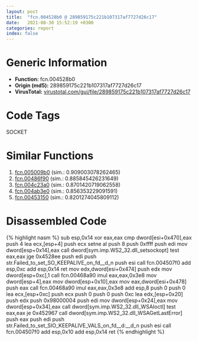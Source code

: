 ```yaml
---
layout: post
title:  "fcn.004528b0 @ 289859175c221b107317af7727d26c17"
date:   2021-08-30 15:52:19 +0300
categories: report
index: false
---
```


# Generic Information
- **Function:** fcn.004528b0
- **Origin (md5):** 289859175c221b107317af7727d26c17
- **VirusTotal:** [virustotal.com/gui/file/289859175c221b107317af7727d26c17][virustotal_ref]

# Code Tags
<span class="tag" id="SOCKET">SOCKET</span>


# Similar Functions

1. [fcn.005009b0][similar_1_ref] (sim.: 0.909003078262465)
2. [fcn.00486f90][similar_2_ref] (sim.: 0.885845426231649)
3. [fcn.004c23a0][similar_3_ref] (sim.: 0.8701420719062558)
4. [fcn.004ab3e0][similar_4_ref] (sim.: 0.856353229091591)
5. [fcn.00453150][similar_5_ref] (sim.: 0.8201274045809112)


# Disassembled Code

{% highlight nasm %}
sub esp,0x14
xor eax,eax
cmp dword[esi+0x470],eax
push 4
lea ecx,[esp+4]
push ecx
setne al
push 8
push 0xffff
push edi
mov dword[esp+0x14],eax
call dword[sym.imp.WS2_32.dll_setsockopt]
test eax,eax
jge 0x4528ee
push edi
push str.Failed_to_set_SO_KEEPALIVE_on_fd__d_n
push esi
call fcn.004507f0
add esp,0xc
add esp,0x14
ret 
mov edx,dword[esi+0x474]
push edx
mov dword[esp+0xc],1
call fcn.00468a90
imul eax,eax,0x3e8
mov dword[esp+4],eax
mov dword[esp+0x10],eax
mov eax,dword[esi+0x478]
push eax
call fcn.00468a90
imul eax,eax,0x3e8
add esp,8
push 0
push 0
lea ecx,[esp+0xc]
push ecx
push 0
push 0
push 0xc
lea edx,[esp+0x20]
push edx
push 0x98000004
push edi
mov dword[esp+0x24],eax
mov dword[esp+0x34],eax
call dword[sym.imp.WS2_32.dll_WSAIoctl]
test eax,eax
je 0x452967
call dword[sym.imp.WS2_32.dll_WSAGetLastError]
push eax
push edi
push str.Failed_to_set_SIO_KEEPALIVE_VALS_on_fd__d:__d_n
push esi
call fcn.004507f0
add esp,0x10
add esp,0x14
ret 
{% endhighlight %}


[similar_1_ref]: /report/fcn.005009b0@17d73cbafe6dd96dd6f2291fab06fbb5
[similar_2_ref]: /report/fcn.00486f90@be7fba7cc724acf4ae2900d99e0fc9c3
[similar_3_ref]: /report/fcn.004c23a0@279a61b1e76da49531f1f16fd1102a2d
[similar_4_ref]: /report/fcn.004ab3e0@1160595edb203a63cb2ca3ce2ff04f47
[similar_5_ref]: /report/fcn.00453150@289859175c221b107317af7727d26c17
[virustotal_ref]: https://www.virustotal.com/gui/file/289859175c221b107317af7727d26c17